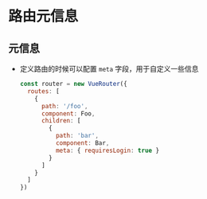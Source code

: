 # 路由元信息

## 元信息

- 定义路由的时候可以配置 `meta` 字段，用于自定义一些信息

    ```js
    const router = new VueRouter({
      routes: [
        {
          path: '/foo',
          component: Foo,
          children: [
            {
              path: 'bar',
              component: Bar,
              meta: { requiresLogin: true }
            }
          ]
        }
      ]
    })
    ```

